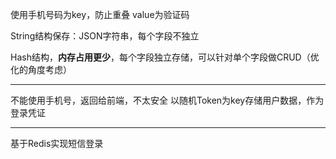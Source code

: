 使用手机号码为key，防止重叠
value为验证码


String结构保存：JSON字符串，每个字段不独立

Hash结构，**内存占用更少**，每个字段独立存储，可以针对单个字段做CRUD（优化的角度考虑）

---
不能使用手机号，返回给前端，不太安全
以随机Token为key存储用户数据，作为登录凭证


---
基于Redis实现短信登录

